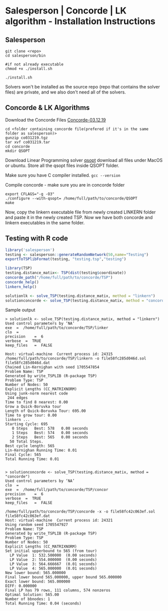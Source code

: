 # Salesperson | Concorde | LK algorithm - Installation Instructions

## Salesperson
```
git clone <repo>
cd salesperson/bin

#if not already executable
chmod +x ./install.sh

./install.sh
```
Solvers won't be installed as the source repo (repo that contains the solver files) are private, and we also don't need all of the solvers.

## Concorde & LK Algorithms
Download the Concorde Files [Concorde-03.12.19](https://www.math.uwaterloo.ca/tsp/concorde/downloads/codes/src/co031219.tgz)
```
cd <folder containing concorde file(prefered if it's in the same folder as salesperson)>
gunzip co031219.tgz
tar xvf co031219.tar
cd concorde
mkdir QSOPT
```
Download Linear Programming solver [qsopt](https://www.math.uwaterloo.ca/~bico/qsopt/downloads/downloads.htm) download all files under MacOS or ubuntu.
Store all the qsopt files inside QSOPT folder.

Make sure you have C compiler installed.
`gcc --version`

Compile concorde - make sure you are in concorde folder
```
export CFLAGS="-g -O3"
./configure --with-qsopt= /home/full/path/to/concorde/QSOPT
make
```

Now, copy the linkern executable file from newly created LINKERN folder and paste it in the newly created TSP. Now we have both concorde and linkern executables in the same folder.

## Testing with R code
```r
library('salesperson')
testing <- salesperson::generateRandomNetwork(50,name="Testing")
exportToTSPlibFormat(testing, "testing.tsp","testing")

library(TSP)
testing.distance_matix<- TSP(dist(testing$coordinate))
concorde_path("/home/full/path/to/concorde/TSP")
concorde_help()
linkern_help()

solutionlk <- solve_TSP(testing.distance_matix, method = "linkern")
solutionconcorde <- solve_TSP(testing.distance_matix, method = "concorde")
```


Sample output
```
> solutionlk <- solve_TSP(testing.distance_matix, method = "linkern")
Used control parameters by ‘NA’ 
exe	 =  /home/full/path/to/concorde/TSP/linker
clo	 =  
precision	 =  6
verbose	 =  TRUE
keep_files	 =  FALSE

Host: virtual-machine  Current process id: 24315
/home/full/path/to/concorde/TSP/linkern -o file58fc285d046d.sol file58fc285d046d.dat
Chained Lin-Kernighan with seed 1705547854
Problem Name: TSP
Generated by write_TSPLIB (R-package TSP)
Problem Type: TSP
Number of Nodes: 50
Explicit Lengths (CC_MATRIXNORM)
Using junk-norm nearest code
 244 edges
Time to find 8 nearest: 0.00
Grow a Quick-Boruvka tour 
Length of Quick-Boruvka Tour: 695.00
Time to grow tour: 0.00
linkern ...
Starting Cycle: 695
   0 Steps   Best: 578   0.00 seconds
   1 Steps   Best: 574   0.00 seconds
   2 Steps   Best: 565   0.00 seconds
  50 Total Steps.
Best cycle length: 565
Lin-Kernighan Running Time: 0.01
Final Cycle: 565
Total Running Time: 0.01


> solutionconcorde <- solve_TSP(testing.distance_matix, method = "concorde")
Used control parameters by ‘NA’ 
clo	 =  
exe	 =  /home/full/path/to/concorde/TSP/concor
precision	 =  6
verbose	 =  TRUE
keep_files	 =  FALSE

/home/full/path/to/concorde/TSP/concorde -x -o file58fc42c063ef.sol file58fc42c063ef.dat
Host: virtual-machine  Current process id: 24321
Using random seed 1705547927
Problem Name: TSP
Generated by write_TSPLIB (R-package TSP)
Problem Type: TSP
Number of Nodes: 50
Explicit Lengths (CC_MATRIXNORM)
Set initial upperbound to 565 (from tour)
  LP Value  1: 532.500000  (0.00 seconds)
  LP Value  2: 554.000000  (0.00 seconds)
  LP Value  3: 564.666667  (0.01 seconds)
  LP Value  4: 565.000000  (0.01 seconds)
New lower bound: 565.000000
Final lower bound 565.000000, upper bound 565.000000
Exact lower bound: 565.000000
DIFF: 0.000000
Final LP has 79 rows, 111 columns, 574 nonzeros
Optimal Solution: 565.00
Number of bbnodes: 1
Total Running Time: 0.04 (seconds)
```
